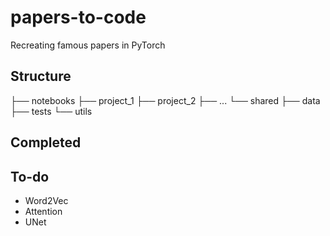 # papers-to-code
Recreating famous papers in PyTorch

## Structure

├── notebooks
├── project_1
├── project_2
├── ...
└── shared
    ├── data
    ├── tests
    └── utils

## Completed 

## To-do
* Word2Vec
* Attention
* UNet

